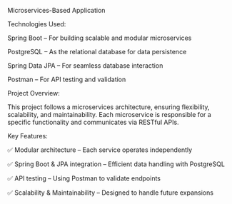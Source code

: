 Microservices-Based Application



Technologies Used:

Spring Boot – For building scalable and modular microservices

PostgreSQL – As the relational database for data persistence

Spring Data JPA – For seamless database interaction

Postman – For API testing and validation





Project Overview:

This project follows a microservices architecture, ensuring flexibility, scalability, and maintainability. Each microservice is responsible for a specific functionality and communicates via RESTful APIs.




Key Features:

✅ Modular architecture – Each service operates independently

✅ Spring Boot & JPA integration – Efficient data handling with PostgreSQL

✅ API testing – Using Postman to validate endpoints

✅ Scalability & Maintainability – Designed to handle future expansions
